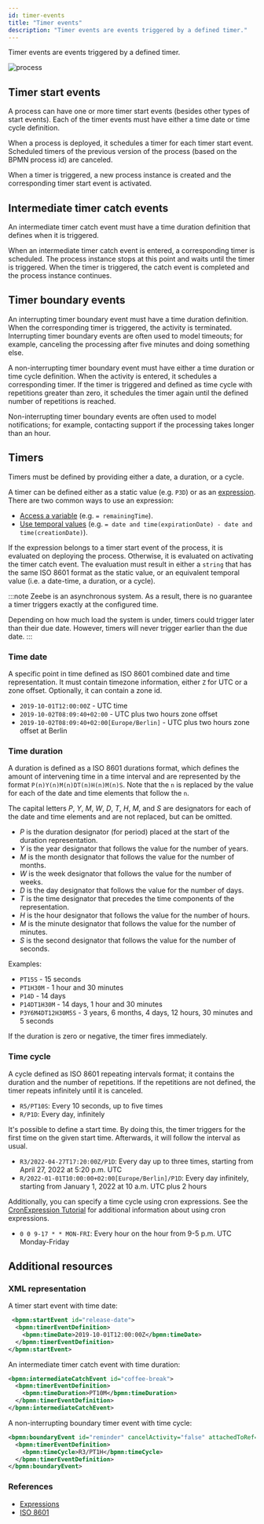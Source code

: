 ```yaml
---
id: timer-events
title: "Timer events"
description: "Timer events are events triggered by a defined timer."
---
```


Timer events are events triggered by a defined timer.

![process](assets/timer-events.png)

## Timer start events

A process can have one or more timer start events (besides other types of start events). Each of the timer events must have either a time date or time cycle definition.

When a process is deployed, it schedules a timer for each timer start event. Scheduled timers of the previous version of the process (based on the BPMN process id) are canceled.

When a timer is triggered, a new process instance is created and the corresponding timer start event is activated.

## Intermediate timer catch events

An intermediate timer catch event must have a time duration definition that defines when it is triggered.

When an intermediate timer catch event is entered, a corresponding timer is scheduled. The process instance stops at this point and waits until the timer is triggered. When the timer is triggered, the catch event is completed and the process instance continues.

## Timer boundary events

An interrupting timer boundary event must have a time duration definition. When the corresponding timer is triggered, the activity is terminated. Interrupting timer boundary events are often used to model timeouts; for example, canceling the processing after five minutes and doing something else.

A non-interrupting timer boundary event must have either a time duration or time cycle definition. When the activity is entered, it schedules a corresponding timer. If the timer is triggered and defined as time cycle with repetitions greater than zero, it schedules the timer again until the defined number of repetitions is reached.

Non-interrupting timer boundary events are often used to model notifications; for example, contacting support if the processing takes longer than an hour.

## Timers

Timers must be defined by providing either a date, a duration, or a cycle.

A timer can be defined either as a static value (e.g. `P3D`) or as an [expression](/components/concepts/expressions.md). There are two common ways to use an expression:

- [Access a variable](/components/concepts/expressions.md#access-variables) (e.g. `= remainingTime`).
- [Use temporal values](/components/concepts/expressions.md#temporal-expressions) (e.g. `= date and time(expirationDate) - date and time(creationDate)`).

If the expression belongs to a timer start event of the process, it is evaluated on deploying the process. Otherwise, it is evaluated on activating the timer catch event. The evaluation must result in either a `string` that has the same ISO 8601 format as the static value, or an equivalent temporal value (i.e. a date-time, a duration, or a cycle).

:::note
Zeebe is an asynchronous system. As a result, there is no guarantee a timer triggers exactly at the configured time.

Depending on how much load the system is under, timers could trigger later than their due date. However, timers will never trigger earlier than the due date.
:::

### Time date

A specific point in time defined as ISO 8601 combined date and time representation. It must contain timezone information, either `Z` for UTC or a zone offset. Optionally, it can contain a zone id.

- `2019-10-01T12:00:00Z` - UTC time
- `2019-10-02T08:09:40+02:00` - UTC plus two hours zone offset
- `2019-10-02T08:09:40+02:00[Europe/Berlin]` - UTC plus two hours zone offset at Berlin

### Time duration

A duration is defined as a ISO 8601 durations format, which defines the amount of intervening time in a time interval and are represented by the format `P(n)Y(n)M(n)DT(n)H(n)M(n)S`. Note that the `n` is replaced by the value for each of the date and time elements that follow the `n`.

The capital letters _P_, _Y_, _M_, _W_, _D_, _T_, _H_, _M_, and _S_ are designators for each of the date and time elements and are not replaced, but can be omitted.

- _P_ is the duration designator (for period) placed at the start of the duration representation.
- _Y_ is the year designator that follows the value for the number of years.
- _M_ is the month designator that follows the value for the number of months.
- _W_ is the week designator that follows the value for the number of weeks.
- _D_ is the day designator that follows the value for the number of days.
- _T_ is the time designator that precedes the time components of the representation.
- _H_ is the hour designator that follows the value for the number of hours.
- _M_ is the minute designator that follows the value for the number of minutes.
- _S_ is the second designator that follows the value for the number of seconds.

Examples:

- `PT15S` - 15 seconds
- `PT1H30M` - 1 hour and 30 minutes
- `P14D` - 14 days
- `P14DT1H30M` - 14 days, 1 hour and 30 minutes
- `P3Y6M4DT12H30M5S` - 3 years, 6 months, 4 days, 12 hours, 30 minutes and 5 seconds

If the duration is zero or negative, the timer fires immediately.

### Time cycle

A cycle defined as ISO 8601 repeating intervals format; it contains the duration and the number of repetitions. If the repetitions are not defined, the timer repeats infinitely until it is canceled.

- `R5/PT10S`: Every 10 seconds, up to five times
- `R/P1D`: Every day, infinitely

It's possible to define a start time. By doing this, the timer triggers for the first time on the given start time. Afterwards, it will follow the interval as usual.

- `R3/2022-04-27T17:20:00Z/P1D`: Every day up to three times, starting from April 27, 2022 at 5:20 p.m. UTC
- `R/2022-01-01T10:00:00+02:00[Europe/Berlin]/P1D`: Every day infinitely, starting from January 1, 2022 at 10 a.m. UTC plus 2 hours

Additionally, you can specify a time cycle using cron expressions. See the [CronExpression Tutorial](https://spring.io/blog/2020/11/10/new-in-spring-5-3-improved-cron-expressions) for additional information about using cron expressions.

- `0 0 9-17 * * MON-FRI`: Every hour on the hour from 9-5 p.m. UTC Monday-Friday

## Additional resources

### XML representation

A timer start event with time date:

```xml
 <bpmn:startEvent id="release-date">
  <bpmn:timerEventDefinition>
    <bpmn:timeDate>2019-10-01T12:00:00Z</bpmn:timeDate>
  </bpmn:timerEventDefinition>
</bpmn:startEvent>
```

An intermediate timer catch event with time duration:

```xml
<bpmn:intermediateCatchEvent id="coffee-break">
  <bpmn:timerEventDefinition>
    <bpmn:timeDuration>PT10M</bpmn:timeDuration>
  </bpmn:timerEventDefinition>
</bpmn:intermediateCatchEvent>
```

A non-interrupting boundary timer event with time cycle:

```xml
<bpmn:boundaryEvent id="reminder" cancelActivity="false" attachedToRef="process-order">
  <bpmn:timerEventDefinition>
    <bpmn:timeCycle>R3/PT1H</bpmn:timeCycle>
  </bpmn:timerEventDefinition>
</bpmn:boundaryEvent>
```

### References

- [Expressions](/components/concepts/expressions.md)
- [ISO 8601](https://en.wikipedia.org/wiki/ISO_8601)
